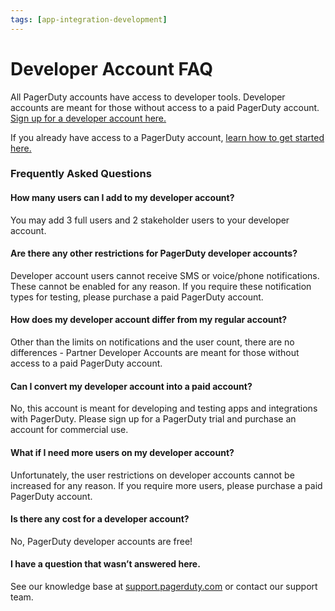 ```yaml
---
tags: [app-integration-development]
---
```


# Developer Account FAQ

All PagerDuty accounts have access to developer tools. Developer accounts are meant for those without access to a paid PagerDuty account.  [Sign up for a developer account here.](/sign-up/)

If you already have access to a PagerDuty account, [learn how to get started here.](../../docs/app-integration-development/03-Register-An-App.md)

### Frequently Asked Questions

#### How many users can I add to my developer account?

You may add 3 full users and 2 stakeholder users to your developer account.


#### Are there any other restrictions for PagerDuty developer accounts?

Developer account users cannot receive SMS or voice/phone notifications. These cannot be enabled for any reason. If you require these notification types for testing, please purchase a paid PagerDuty account.


#### How does my developer account differ from my regular account?

Other than the limits on notifications and the user count, there are no differences - Partner Developer Accounts are meant for those without access to a paid PagerDuty account.


#### Can I convert my developer account into a paid account?

No, this account is meant for developing and testing apps and integrations with PagerDuty. Please sign up for a PagerDuty trial and purchase an account for commercial use.


#### What if I need more users on my developer account?

Unfortunately, the user restrictions on developer accounts cannot be increased for any reason. If you require more users, please purchase a paid PagerDuty account.


#### Is there any cost for a developer account?

No, PagerDuty developer accounts are free!


#### I have a question that wasn’t answered here.

See our knowledge base at [support.pagerduty.com](https://support.pagerduty.com) or contact our support team.
